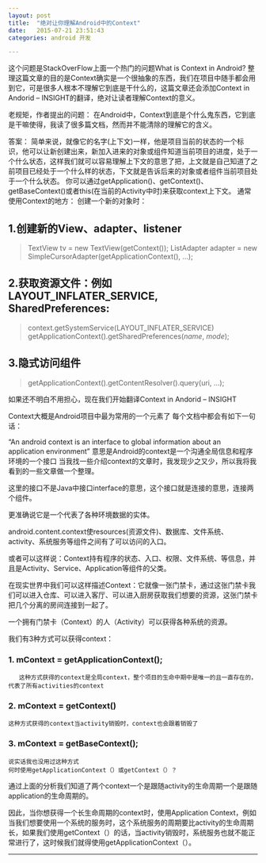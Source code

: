 ```yaml
---
layout: post
title:  "绝对让你理解Android中的Context"
date:   2015-07-21 23:51:43
categories: android 开发

---
```

这个问题是StackOverFlow上面一个热门的问题What is Context in Android?
整理这篇文章的目的是Context确实是一个很抽象的东西，我们在项目中随手都会用到它，可是很多人根本不理解它到底是干什么的，这篇文章还会添加Context in Andorid – INSIGHT的翻译，绝对让读者理解Context的意义。

老规矩，作者提出的问题：
在Android中，Context到底是个什么鬼东西，它到底是干嘛使得，我读了很多篇文档，然而并不能清除的理解它的含义。

答案：
简单来说，就像它的名字(上下文)一样，他是项目当前的状态的一个标识，他可以让新创建出来，新加入进来的对象或组件知道当前项目的进度，处于一个什么状态，这样我们就可以容易理解上下文的意思了把，上文就是自己知道了之前项目已经处于一个什么样的状态，下文就是告诉后来的对象或者组件当前项目处于一个什么状态。
你可以通过getApplication()、getContext()、getBaseContext()或者this(在当前的Activity中时)来获取context上下文。
通常使用Context的地方：
创建一个新的对象时：

## 1.创建新的View、adapter、listener

> TextView tv = new TextView(getContext());
> ListAdapter adapter = new SimpleCursorAdapter(getApplicationContext(), ...);

## 2.获取资源文件：例如 LAYOUT_INFLATER_SERVICE, SharedPreferences:

> context.getSystemService(LAYOUT_INFLATER_SERVICE)   
> getApplicationContext().getSharedPreferences(*name*, *mode*);

## 3.隐式访问组件

> getApplicationContext().getContentResolver().query(uri, ...);

如果还不明白不用担心，现在我们开始翻译Context in Andorid – INSIGHT

Context大概是Android项目中最为常用的一个元素了
每个文档中都会有如下一句话：

“An android context is an interface to global information about an application environment”
意思是Android的context是一个沟通全局信息和程序环境的一个接口
当我找一些介绍context的文章时，我发现少之又少，所以我将我看到的一些文章做一个整理。

这里的接口不是Java中接口interface的意思，这个接口就是连接的意思，连接两个组件。

更准确说它是一个代表了各种环境数据的实体。

android.content.context使resources(资源文件)、数据库、文件系统、activity、系统服务等组件之间有了可以访问的入口。

或者可以这样说：Context持有程序的状态、入口、权限、文件系统、等信息，并且是Activity、Service、Application等组件的父类。

在现实世界中我们可以这样描述Context：它就像一张门禁卡，通过这张门禁卡我们可以进入仓库、可以进入客厅、可以进入厨房获取我们想要的资源，这张门禁卡把几个分离的房间连接到一起了。

一个拥有门禁卡（Context）的人（Activity）可以获得各种系统的资源。

我们有3种方式可以获得context：

### 1. mContext = getApplicationContext();
       这种方式获得的context是全局context，整个项目的生命中期中是唯一的且一直存在的，代表了所有activities的context

### 2. mContext = getContext()
	这种方式获得的context当activity销毁时，context也会跟着销毁了

### 3. mContext = getBaseContext();
	说实话我也没用过这种方式
	何时使用getApplicationContext（）或getContext（）？

通过上面的分析我们知道了两个context一个是跟随activity的生命周期一个是跟随application的生命周期的。

因此，当你想获得一个长生命周期的context时，使用Application Context，例如当我们想要使用一个系统的服务时，这个系统服务的周期要比activity的生命周期长，如果我们使用getContext（）的话，当activity销毁时，系统服务也就不能正常进行了，这时候我们就得使用getApplicationContext（）。


  ---
